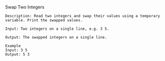 Swap Two Integers

    Description: Read two integers and swap their values using a temporary variable. Print the swapped values.

    Input: Two integers on a single line, e.g. 3 5.

    Output: The swapped integers on a single line.

    Example
    Input: 3 5
    Output: 5 3
